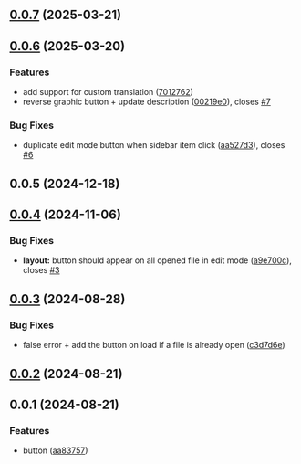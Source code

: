 ## [0.0.7](https://github.com/Mara-Li/obsidian-edit-shortcut/compare/0.0.6...0.0.7) (2025-03-21)

## [0.0.6](https://github.com/Mara-Li/obsidian-edit-shortcut/compare/0.0.5...0.0.6) (2025-03-20)
### Features

* add support for custom translation ([7012762](https://github.com/Mara-Li/obsidian-edit-shortcut/commit/7012762791bf4bd326c831e6fec18f991f758dc6))
* reverse graphic button + update description ([00219e0](https://github.com/Mara-Li/obsidian-edit-shortcut/commit/00219e059d5634a0493903867aafd2ca165f451a)), closes [#7](https://github.com/Mara-Li/obsidian-edit-shortcut/issues/7)

### Bug Fixes

* duplicate edit mode button when sidebar item click ([aa527d3](https://github.com/Mara-Li/obsidian-edit-shortcut/commit/aa527d3562e5a4b6c1b87a7a9c4747ab4896fad6)), closes [#6](https://github.com/Mara-Li/obsidian-edit-shortcut/issues/6)

## 0.0.5 (2024-12-18)

## [0.0.4](https://github.com/Mara-Li/obsidian-edit-shortcut/compare/0.0.3...0.0.4) (2024-11-06)
### Bug Fixes

* **layout:** button should appear on all opened file in edit mode ([a9e700c](https://github.com/Mara-Li/obsidian-edit-shortcut/commit/a9e700c51ca41003326219815c5ef561db760d82)), closes [#3](https://github.com/Mara-Li/obsidian-edit-shortcut/issues/3)

## [0.0.3](https://github.com/Mara-Li/obsidian-shortcuts-LP_Source/compare/0.0.2...0.0.3) (2024-08-28)
### Bug Fixes

* false error + add the button on load if a file is already open ([c3d7d6e](https://github.com/Mara-Li/obsidian-shortcuts-LP_Source/commit/c3d7d6eec7dc1a76d8460d4f42d46d60fa4cd143))

## [0.0.2](https://github.com/Mara-Li/obsidian-shortcuts-LP_Source/compare/0.0.1...0.0.2) (2024-08-21)

## 0.0.1 (2024-08-21)
### Features

* button ([aa83757](https://github.com/Mara-Li/obsidian-shortcuts-LP_Source/commit/aa83757085ada8afaae9594837c2c5575a1b2349))